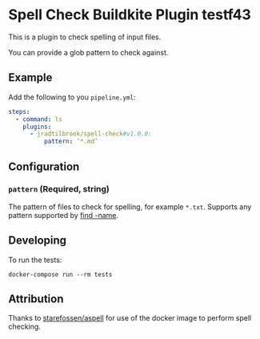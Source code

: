 # Spell Check Buildkite Plugin testf43

This is a plugin to check spelling of input files.

You can provide a glob pattern to check against.

## Example

Add the following to you `pipeline.yml`:

```yml
steps:
  - command: ls
    plugins:
      - jradtilbrook/spell-check#v1.0.0:
          pattern: ‘*.md’
```

## Configuration

### `pattern` (Required, string)

The pattern of files to check for spelling, for example `*.txt`. Supports any pattern supported by [find -name](http://man7.org/linux/man-pages/man1/find.1.html).

## Developing

To run the tests:

```shell
docker-compose run --rm tests
```

## Attribution

Thanks to [starefossen/aspell](starefossen/aspell) for use of the docker image to perform spell checking.
